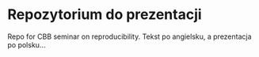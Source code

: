 # Repozytorium do prezentacji

Repo for CBB seminar on reproducibility. Tekst po angielsku, a prezentacja po polsku...
